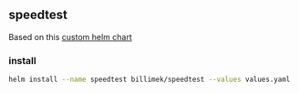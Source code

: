 ## speedtest

Based on this [custom helm chart](https://github.com/billimek/billimek-charts/tree/master/speedtest)

### install

```bash
helm install --name speedtest billimek/speedtest --values values.yaml
```
